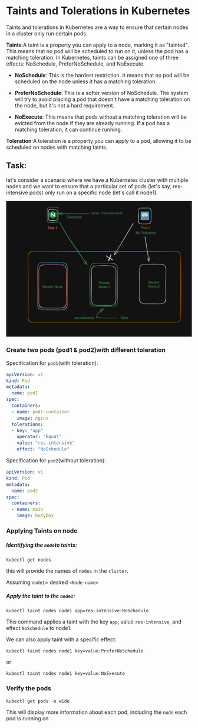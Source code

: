 # Taints and Tolerations in Kubernetes

Taints and tolerations in Kubernetes are a way to ensure that certain nodes in a cluster only run certain pods.

**Taints**:A taint is a property you can apply to a node, marking it as "tainted". This means that no pod will be scheduled to run on it, unless the pod has a matching toleration.
In Kubernetes, taints can be assigned one of three effects: NoSchedule, PreferNoSchedule, and NoExecute. 

- **NoSchedule**: This is the hardest restriction. It means that no pod will be scheduled on the node unless it has a matching toleration.

- **PreferNoSchedule**: This is a softer version of NoSchedule. The system will try to avoid placing a pod that doesn't have a matching toleration on the node, but it's not a hard requirement.

- **NoExecute**: This means that pods without a matching toleration will be evicted from the node if they are already running. If a pod has a matching toleration, it can continue running.

**Toleration**:A toleration is a property you can apply to a pod, allowing it to be scheduled on nodes with matching taints.

## Task:

 let's consider a scenario where we have a Kubernetes cluster with multiple nodes and we want to ensure that a particular set of pods (let's say, res-intensive pods) only run on a specific node (let's call it node1).

<div style="text-align:center"><img src="./images/Screenshot 2024-05-16 163039.png" width="800"></div>

### Create two pods (pod1 & pod2)with different toleration

Specification for `pod1`(with toleration):

```yaml
apiVersion: v1
kind: Pod
metadata:
  name: pod1
spec:
  containers:
  - name: pod1-container
    image: nginx
  tolerations:
  - key: "app"
    operator: "Equal"
    value: "res-intensive"
    effect: "NoSchedule"
```
Specification for `pod2`(without toleration):

```yaml
apiVersion: v1
kind: Pod
metadata:
  name: pod2
spec:
  containers:
  - name: main
    image: busybox
```

### Applying Taints on node

##### Identifying the `node`to taints:

```
kubectl get nodes
```
this will provide the names of `nodes` in the `cluster`.

Assuming `node1`= desired `<Node-name>`


##### Apply the taint to the `node1`:

```
kubectl taint nodes node1 app=res-intensive:NoSchedule
```

This command applies a taint with the key `app`, value `res-intensive`, and effect `NoSchedule` to node1.

We can also apply taint with a specific effect:

```
kubectl taint nodes node1 key=value:PreferNoSchedule
```
or

```
kubectl taint nodes node1 key=value:NoExecute
```

### Verify the pods 

```
kubectl get pods -o wide
```
This will display more information about each pod, including the `node` each pod is running on
